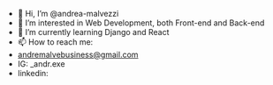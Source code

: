 - 👋 Hi, I’m @andrea-malvezzi
- 👀 I’m interested in Web Development, both Front-end and Back-end
- 🌱 I’m currently learning Django and React
- 📫 How to reach me:
-   andremalvebusiness@gmail.com
-   IG: _andr.exe
-   linkedin:
